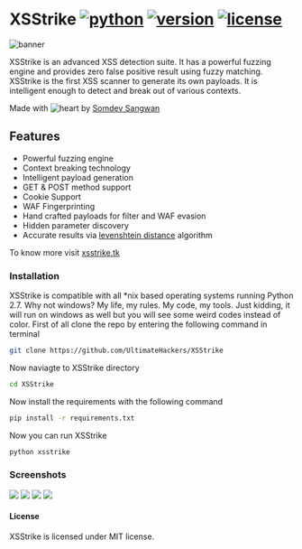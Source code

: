# XSStrike [![python](https://img.shields.io/badge/Python-2.7-green.svg?style=style=flat-square)](https://www.python.org/downloads/) [![version](https://img.shields.io/badge/Version-Beta-blue.svg?style=style=flat-square)](https://twitter.com/s0md3v) [![license](https://img.shields.io/badge/License-GPL_3-orange.svg?style=style=flat-square)](https://github.com/UltimateHacke/XSStrike/blob/master/license.txt)

![banner](https://i.imgur.com/J27uoRI.png)

XSStrike is an advanced XSS detection suite. It has a powerful fuzzing engine and provides zero false positive result using fuzzy matching. XSStrike is the first XSS scanner to generate its own payloads. It is intelligent enough to detect and break out of various contexts.

Made with ![heart](https://cloud.githubusercontent.com/assets/4301109/16754758/82e3a63c-4813-11e6-9430-6015d98aeaab.png) by <a href=https://twitter.com/s0md3v>Somdev Sangwan</a>

## Features
- Powerful fuzzing engine
- Context breaking technology
- Intelligent payload generation
- GET & POST method support
- Cookie Support
- WAF Fingerprinting
- Hand crafted payloads for filter and WAF evasion
- Hidden parameter discovery
- Accurate results via <a href=https://en.wikipedia.org/wiki/Levenshtein_distance>levenshtein distance</a> algorithm

To know more visit <a href=https://xsstrike.tk>xsstrike.tk</a>

### Installation
XSStrike is compatible with all \*nix based operating systems running Python 2.7.
Why not windows? My life, my rules. My code, my tools. Just kidding, it will run on windows as well but you will see some weird codes instead of color.
First of all clone the repo by entering the following command in terminal
``` bash
git clone https://github.com/UltimateHackers/XSStrike
```
Now naviagte to XSStrike directory
``` bash
cd XSStrike
```
Now install the requirements with the following command
``` bash
pip install -r requirements.txt
```
Now you can run XSStrike
``` bash
python xsstrike
```
### Screenshots
![](https://ibb.co/jaQJTT)
![](https://ibb.co/f1vwF8)
![](https://ibb.co/hzyGF8)
![](https://ibb.co/bTxAa8)

#### License
XSStrike is licensed under MIT license.
